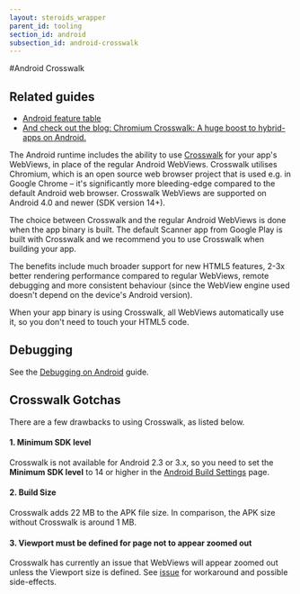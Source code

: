 ```yaml
---
layout: steroids_wrapper
parent_id: tooling
section_id: android
subsection_id: android-crosswalk
---
```


<section class="docs-section" id="android-crosswalk">
#Android Crosswalk

## Related guides

- [Android feature table][android-feature-table]
- [And check out the blog: Chromium Crosswalk: A huge boost to hybrid-apps on Android.][blog-post]

The Android runtime includes the ability to use [Crosswalk](https://crosswalk-project.org/) for your app's WebViews, in place of the regular Android WebViews. Crosswalk utilises Chromium, which is an open source web browser project that is used e.g. in Google Chrome – it's significantly more bleeding-edge compared to the default Android web browser. Crosswalk WebViews are supported on Android 4.0 and newer (SDK version 14+).

The choice between Crosswalk and the regular Android WebViews is done when the app binary is built. The default Scanner app from Google Play is built with Crosswalk and we recommend you to use Crosswalk when building your app.

The benefits include much broader support for new HTML5 features, 2-3x better rendering performance compared to regular WebViews, remote debugging and more consistent behaviour (since the WebView engine used doesn't depend on the device's Android version).

When your app binary is using Crosswalk, all WebViews automatically use it, so you don't need to touch your HTML5 code.

## Debugging

See the [Debugging on Android][debugging-guide] guide.

## Crosswalk Gotchas

There are a few drawbacks to using Crosswalk, as listed below.

#### 1. Minimum SDK level
Crosswalk is not available for Android 2.3 or 3.x, so you need to set the **Minimum SDK level** to 14 or higher in the [Android Build Settings][android-build-settings] page.


#### 2. Build Size
Crosswalk adds 22 MB to the APK file size. In comparison, the APK size without Crosswalk is around 1 MB.


#### 3. Viewport must be defined for page not to appear zoomed out
Crosswalk has currently an issue that WebViews will appear zoomed out unless the Viewport size is defined. See [issue](https://github.com/AppGyver/steroids/issues/297) for workaround and possible side-effects.

</section>

[android-build-settings]: /tooling/build-service/build-settings/build-settings-for-android/
[android-feature-table]: /tooling/wrapper/android/android-feature-table
[blog-post]: http://blog.appgyver.com/heartbeat/steroids/android-chromium/
[debugging-guide]: /tooling/cli/debugging/debugging-on-android/